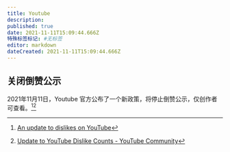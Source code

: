 ```yaml
---
title: Youtube
description: 
published: true
date: 2021-11-11T15:09:44.666Z
特殊标签标记: #无标签
editor: markdown
dateCreated: 2021-11-11T15:09:44.666Z
---
```


## 关闭倒赞公示

2021年11月11日，Youtube 官方公布了一个新政策，将停止倒赞公示，仅创作者可查看。[^au2doy][^u2ydc]

[^au2doy]: [An update to dislikes on YouTube](https://web.archive.org/web/20211111025940/https://blog.youtube/news-and-events/update-to-youtube/)

[^u2ydc]: [Update to YouTube Dislike Counts - YouTube Community](https://web.archive.org/web/20211110211750/https://support.google.com/youtube/thread/134791097/update-to-youtube-dislike-counts)

